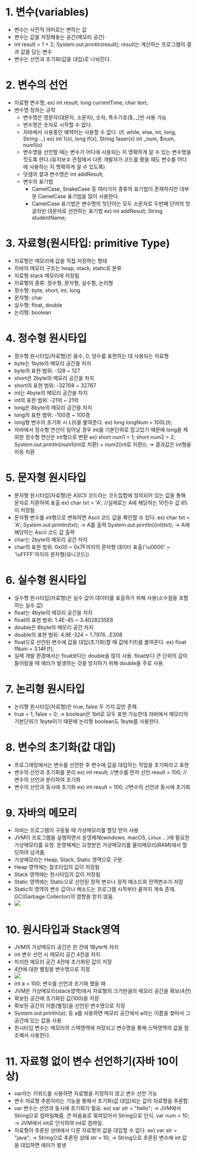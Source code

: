 # 1. 변수(variables)
- 변수는 사전적 의미로는 변하는 값
- 변수는 값을 저장해놓는 공간(메모리 공간)
- int result = 1 + 2;
  System.out.println(result);
  result는 계산하는 프로그램의 결과 값을 담는 변수 
- 변수는 선언과 초기화(값을 대입)로 
  나눠진다.

# 2. 변수의 선언
- 자료형 변수명;
  ex) int result; long currentTime;
      char text;
- 변수명 정하는 규칙
  - 변수명은 영문자(대문자, 소문자), 숫자, 특수기호($, _)만 사용 가능
  - 변수명은 숫자로 시작할 수 없다.
  - 자바에서 사용중인 예약어는 사용할 수 없다. (if, while, else, int, long, String ...)
  ex) int 1(x), long if(x), String 1aser(x)
  int _num, $num, num1(o)
  - 변수명을 선언할 때는 변수가 어디에 사용되는 지 명확하게 알 수 있는 변수명을 짓도록 한다.(유지보수 관점에서
  다른 개발자가 코드를 봤을 때도 변수를 어디에 사용하는 지 명확하게 알 수 있도록)
  - 덧셈의 결과 변수명은 int addResult;
  - 변수의 표기법
    - CamelCase, SnakeCase 등 여러가지 종류의 표기법이 존재하지만 대부분 CamelCase 표기법을 많이 사용한다.
    - CamelCase 표기법은 변수명의 첫단어는 모두 소문자로 두번째 단어의 첫글자만 대문자로 선언하는 표기법
    ex) int addResult; 
        String studentName;

# 3. 자료형(원시타입: primitive Type)
- 자료형은 메모리에 값을 직접 저장하는 형태
- 자바의 메모리 구조는 heap, stack, static로 분류
- 자료형 stack 메모리에 저장됨
- 자료형의 종류: 정수형, 문자형, 실수형, 논리형
- 정수형: byte, short, int, long
- 문자형: char
- 실수형: float, double
- 논리형: boolean

# 4. 정수형 원시타입
- 정수형 원시타입(자료형)은 음수, 0, 양수를 표현하는 데 사용되는 자료형
- byte는 1byte의 메모리 공간을 차지
- byte의 표현 범위: -128 ~ 127
- short은 2byte의 메모리 공간을 차지
- short의 표현 범위: -32768 ~ 32767
- int는 4byte의 메모리 공간을 차지
- int의 표현 범위: -21억 ~ 21억
- long은 8byte의 메모리 공간을 차지
- long의 표현 범위: -100경 ~ 100경
- long형 변수의 초기화 시 L(l)을 붙여준다.
  ex) long longNum = 100L(l);
- 자바에서 정수형 연산이 일어날 경우 int를 기본단위로 잡고있기 때문에 long을 제외한 정수형 연산은 int형으로 변환
  ex) short num1 = 1;
      short num2 = 2;
      System.out.println(num1(int로 치환) + num2(int로 치환)); -> 결과값은 int형을 자동 치환

# 5. 문자형 원시타입
- 문자형 원시타입(자료형)은 ASCII 코드라는 코드집합에 정의되어 있는 값을 통해 문자로 치환하여 표출
  ex) char txt = 'A'; //실제로는 A에 해당하는 10진수 값 65이 저장됨
- 문자형 변수를 int형으로 변화하면 Ascii 코드 값을 확인할 수 있다.
  ex) char txt = 'A';
      System.out.println(txt); -> A를 출력
      System.out.println((int)txt); ->
      A에 해당하는 Ascii 코드 값 출력
- char는 2byte의 메모리 공간 차지
- char의 표현 범위: 0x00 ~ 0x7F까지의 문자형 데이터 표출('\u0000' ~ '\uFFFF'까지의 문자형(유니코드))

# 6. 실수형 원시타입
- 실수형 원시타입(자료형)은 실수 값이 데이터를 표출하기 위해 사용(소수점을 포함하는 실수 값)
- float는 4byte의 메모리 공간을 차지
- float의 표현 범위: 1.4E-45 ~ 3.4028235E8
- double은 8byte의 메모리 공간 차지
- double의 표현 범위: 4.9E-324 ~ 1.7976...E308
- float으로 선언된 변수에 값을 대입(초기화)할 때 값에 F(f)를 붙여준다.
  ex) float fNum = 3.14F(f);
- 실제 개발 환경에서는 float보다는 double을 많이 사용. float보다 큰 단위의 값이 들어왔을 때 에러가 발생하는 것을 방지하기 위해 double을 주로 사용.

# 7. 논리형 원시타입
- 논리형 원시타입(자료형)은 true, false 두 가지 값만 존재.
- true = 1, false = 0; -> boolean은 1bit로 모두 표현 가능한데 자바에서 메모리의 기본단위가 1byte이기 때문에 논리형 boolean도 1byte를 사용한다.

# 8. 변수의 초기화(값 대입)
- 프로그래밍에서는 변수를 선언한 후 변수에 값을 대입하는 작업을 초기화라고 표현
- 변수의 선언과 초기화를 분리
  ex) int result; //변수를 먼저 선언
      result = 100; //변수의 선언과 분리하여 초기화
- 변수의 선언과 동시에 초기화
  ex) int result = 100; //변수의 선언과 동시에 초기화

# 9. 자바의 메모리
- 자바는 프로그램이 구동될 때 가상메모리를 할당 받아 사용
- JVM이 프로그램을 실행하면서 운영체제(windows, macOS, Linux ...)에 필요한 가상메모리를 요청. 운영체제는 요청받은 가상메모리를 물리메모리(RAM)에서 할당하여 넘겨줌.
- 가상메모리는 Heap, Stack, Static 영역으로 구분.
- Heap 영역에는 참조타입의 값이 저장됨
- Stack 영역에는 원시타입의 값이 저장됨
- Static 영역에는 Static으로 선언된 정적 변수나 정적 메소드와 전역변수가 저장
- Static의 영역의 변수 값이나 메소드는 프로그램 시작부터 끝까지 계속 존재. GC(Garbage Collector)의 영향을 받지 않음.
- <img src="images/JVM 가상메모리.jpg">

# 10. 원시타입과 Stack영역
- JVM의 가상메모리 공간은 한 칸에 1Byte씩 차지
- int 변수 선언 시 메모리 공간 4칸을 차지
- 차지한 메모리 공간 4칸에 초기화된 값이 저장
- 4칸에 대한 별칭을 변수명으로 지정
- <img src="images/원시타입과 stack영역.jpg"> 
- int a = 100; 변수를 선언과 초기화 했을 때
- JVM은 가상메모리(stack영역)에서 자료형의 크기만큼의 메모리 공간을 확보(4칸)
- 확보된 공간에 초기화된 값(100)을 저장
- 확보된 공간의 이름(별칭)을 선언된 변수명으로 지정
- System.out.println(a); 등 a를 사용하면
  메모리 공간에서 a라는 이름을 찾아서 그 공간에 있는 값을 사용
- 원시타입 변수는 메모리의 스택영역에 저장되고 변수명을 통해 스택영역의 값을 참조해서 사용한다.

# 11. 자료형 없이 변수 선언하기(자바 10이상)
- var라는 키워드를 사용하면 자료형을 지정하지 않고 변수 선언 가능
- 변수 자료형 추론이라는 기능을 통해서 초기화(값 대입)되는 값의 자료형을 추론함.
- var 변수는 선언과 동시에 초기화가 필요.
  ex) var str = "hello"; -> JVM에서 String으로 컴파일해줌. 큰 따옴표로 묶여있어서 String으로 인식.
      var num = 10; -> JVM에서 int로 인식하여 int로 컴파일.
- 자료형이 추론된 상태에서 다른 자료형의 값을 대입할 수 없다.
  ex) var str = "java"; -> String으로 추론된 상태
      str = 10; -> String으로 추론된 변수에 int 값을 대입하면 에러가 발생
